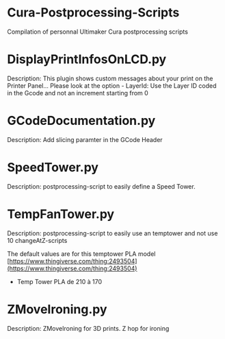 # Cura-Postprocessing-Scripts
Compilation of personnal Ultimaker Cura postprocessing scripts

DisplayPrintInfosOnLCD.py
===

Description:  This plugin shows custom messages about your print on the Printer Panel...
              Please look at the option
               - LayerId: Use the Layer ID coded in the Gcode and not an increment starting from 0

GCodeDocumentation.py
===
Description: Add slicing paramter in the GCode Header

SpeedTower.py
===
Description:  postprocessing-script to easily define a Speed Tower.

TempFanTower.py
===

Description:  postprocessing-script to easily use an temptower and not use 10 changeAtZ-scripts

 The default values are for this temptower PLA model [https://www.thingiverse.com/thing:2493504](https://www.thingiverse.com/thing:2493504)
- Temp Tower PLA de 210 à 170


ZMoveIroning.py
===

Description: ZMoveIroning for 3D prints. Z hop for ironing
